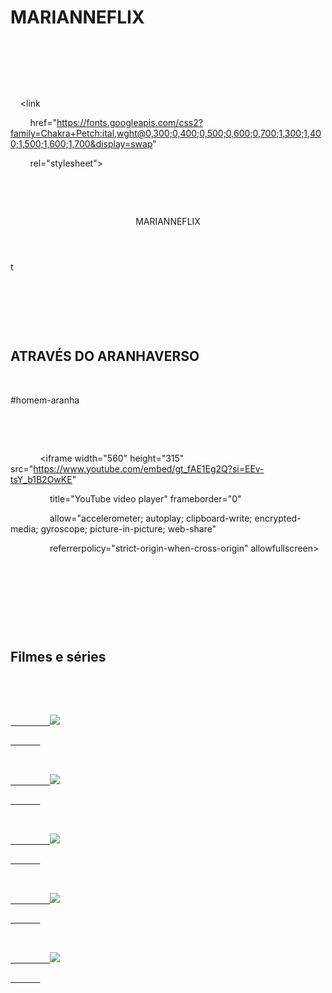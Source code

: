 # MARIANNEFLIX

<html lang="pt-BR">


<head>

    <link rel="stylesheet" href="styles.css">

    <link rel="preconnect" href="https://fonts.googleapis.com">

    <link rel="preconnect" href="https://fonts.gstatic.com" crossorigin>

    <link

        href="https://fonts.googleapis.com/css2?family=Chakra+Petch:ital,wght@0,300;0,400;0,500;0,600;0,700;1,300;1,400;1,500;1,600;1,700&display=swap"

        rel="stylesheet">

    <title>Mariflix</title>

</head>


<body>

    <header>MARIANNEFLIX</header>t


    <section class="chamada">

        <div class="chamada-texto">

            <h1>ATRAVÉS DO ARANHAVERSO</h1>

            <p>#homem-aranha</p>

        </div>


        <div>

            <iframe width="560" height="315" src="https://www.youtube.com/embed/gt_fAE1Eg2Q?si=EEv-tsY_b1B2OwKE"

                title="YouTube video player" frameborder="0"

                allow="accelerometer; autoplay; clipboard-write; encrypted-media; gyroscope; picture-in-picture; web-share"

                referrerpolicy="strict-origin-when-cross-origin" allowfullscreen></iframe>

        </div>

    </section>


    <section class="categoria">

        <h2>Filmes e séries</h2>

        <div class="categoria-videos">

            <a href="https://www.youtube.com/watch?v=cs15QqG6Gjc">

                <img src="https://img.youtube.com/vi/cs15QqG6Gjc/duda.jpg" />

            </a>

            <a href="https://www.youtube.com/watch?v=nCmIwcycUJ8">

                <img src="https://img.youtube.com/vi/nCmIwcycUJ8/duda.jpg" />

            </a>

            <a href="https://www.youtube.com/watch?v=FvRmEapoHRc">

                <img src="https://img.youtube.com/vi/FvRmEapoHRc/duda.jpg" />

            </a>

            <a href="https://www.youtube.com/watch?v=Ipkw_hWW-Hw">

                <img src="https://img.youtube.com/vi/Ipkw_hWW-Hw/duda.jpg" />

            </a>

            <a href="https://www.youtube.com/watch?v=d4DzMNGoyis">

                <img src="https://img.youtube.com/vi/d4DzMNGoyis/duda.jpg" />

            </a>

        </div>

    </section>


</body>


</html>


